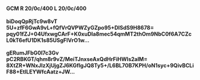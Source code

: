 #### GCM R 20/0c/400 L 20/0c/400
**biDoqQpRjTc9w8vT**<br/>**5U+zfF6GwA9vL+fQfVrQVPWZyGZpo95+DISdS9H8678=**<br/>**pqy01fZJ+04UfxwgCArF+K0xuDIa8mec54qmMT2thOm9NbC0f6A7CZcL0kT6efU1DK1s85USgFlVrO1w...**<br/><br/>
**gERumJFbG0l7c3Gv**<br/>**pC2RBKGT/qhm8r9vZ/MeiTJnxseAxQdHrFiHWls2aIM=**<br/>**8XtZR+WNxJlzXjUjgZJ6KGfIgJQ8Ty5+/L6BL70B7KPH/oN1syc+9QivBCLiF88+EtILEYWfcAatz+JW...**